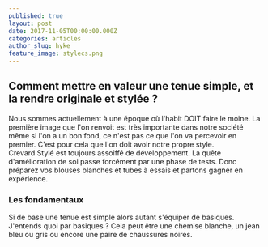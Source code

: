 ```yaml
---
published: true
layout: post
date: 2017-11-05T00:00:00.000Z
categories: articles
author_slug: hyke
feature_image: stylecs.png
---
```

## Comment mettre en valeur une tenue simple, et la rendre originale et stylée ?

Nous sommes actuellement à une époque où l'habit DOIT faire le moine. La première image que l'on renvoit est très importante dans notre société même si l'on a un bon fond, ce n'est pas ce que l'on va percevoir en premier. C'est pour cela que l'on doit avoir notre propre style.  
Crevard Stylé est toujours assoiffé de développement. La quête d'amélioration de soi passe forcément par une phase de tests. Donc préparez vos blouses blanches et tubes à essais et partons gagner en expérience.

### Les fondamentaux

Si de base une tenue est simple alors autant s'équiper de basiques. J'entends quoi par basiques ? Cela peut être une chemise blanche, un jean bleu ou gris ou encore une paire de chaussures noires.

